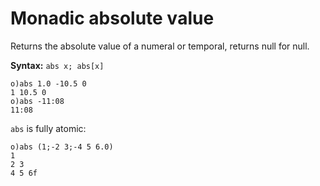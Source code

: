 # Monadic absolute vаlue

Returns the absolute vаlue of a numeral or temporal, returns null for null.

**Syntax:** ```abs x; abs[x]```

```o
o)abs 1.0 -10.5 0
1 10.5 0
o)abs -11:08
11:08
```

`abs` is fully atomic:

```o
o)abs (1;-2 3;-4 5 6.0)
1
2 3
4 5 6f
```
